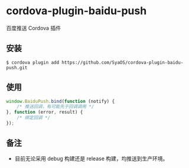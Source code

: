 # cordova-plugin-baidu-push

百度推送 Cordova 插件

## 安装

    $ cordova plugin add https://github.com/SyaOS/cordova-plugin-baidu-push.git

## 使用

```javascript
window.BaiduPush.bind(function (notify) {
    /* 推送回调，有可能先于回调调用 */
}, function (error, result) {
    /* 绑定回调 */
});
```

## 备注

- 目前无论采用 debug 构建还是 release 构建，均推送到生产环境。
